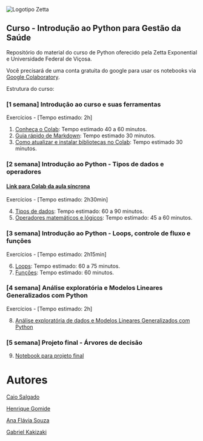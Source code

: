 ![Logotipo Zetta](https://raw.githubusercontent.com/zetta-health/exp-curso-python-saude/master/assets/zetta-exp-logo.jpg)

## Curso - Introdução ao Python para Gestão da Saúde

Repositório do material do curso de Python oferecido pela Zetta Exponential e Universidade Federal de Viçosa.

Você precisará de uma conta gratuita do google para usar os notebooks via [Google Colaboratory](https://colab.research.google.com).

Estrutura do curso: 

### [1 semana] Introdução ao curso e suas ferramentas 

Exercícios - [Tempo estimado: 2h]

1. [Conheça o Colab](https://colab.research.google.com/github/zetta-health/exp-curso-python-saude/blob/master/PySaude_01_colab_visao_geral_01.ipynb): Tempo estimado 40 a 60 minutos.
2. [Guia rápido de Markdown](https://colab.research.google.com/github/zetta-health/exp-curso-python-saude/blob/master/PySaude_01_colab_visao_geral_02_markdown.ipynb): Tempo estimado 30 minutos.
3. [Como atualizar e instalar bibliotecas no Colab](https://colab.research.google.com/github/zetta-health/exp-curso-python-saude/blob/master/PySaude_01_colab_visao_geral_03_bibliotecas.ipynb): Tempo estimado 30 minutos.
    

### [2 semana] Introdução ao Python - Tipos de dados e operadores

#### [Link para Colab da aula síncrona](https://github.com/zetta-health/exp-curso-criar-algoritmos-saude/blob/master/Aula_02_webinario.ipynb)

Exercícios - [Tempo estimado: 2h30min]

4. [Tipos de dados](https://colab.research.google.com/github/zetta-health/exp-curso-python-saude/blob/master/PySaude_02_python_02_tipos_de_dados.ipynb): Tempo estimado: 60 a 90 minutos.
5. [Operadores matemáticos e lógicos](https://colab.research.google.com/github/zetta-health/exp-curso-python-saude/blob/master/PySaude_02_python_03_tipos_de_operadores.ipynb): Tempo estimado: 45 a 60 minutos.


### [3 semana] Introdução ao Python - Loops, controle de fluxo e funções 

Exercícios - [Tempo estimado: 2h15min]

6. [Loops](https://colab.research.google.com/github/zetta-health/exp-curso-python-saude/blob/master/PySaude_02_python_01_loops.ipynb): Tempo estimado: 60 a 75 minutos.
7. [Funções](https://colab.research.google.com/github/zetta-health/exp-curso-python-saude/blob/master/PySaude_02_python_04_funcoes.ipynb): Tempo estimado: 60  minutos.


### [4 semana] Análise exploratória e Modelos Lineares Generalizados com Python

Exercícios - [Tempo estimado: 2h]

8. [Análise exploratória de dados e Modelos Lineares Generalizados com Python](https://colab.research.google.com/github/zetta-health/exp-curso-python-saude/blob/master/PySaude_03_python_analise_exploratoria_de_dados.ipynb)


### [5 semana] Projeto final - Árvores de decisão

9. [Notebook para projeto final](https://colab.research.google.com/github/zetta-health/exp-curso-python-saude/blob/master/PySaude_03_python_arvore_regressao_projeto_final.ipynb)



# Autores

[Caio Salgado](https://www.linkedin.com/in/caio-salgado-b5758312/)

[Henrique Gomide](https://www.linkedin.com/in/hpgomide/)

[Ana Flávia Souza](https://www.linkedin.com/in/ana-fl%C3%A1via-souza-2b06151a5/)

[Gabriel Kakizaki](https://www.linkedin.com/in/gabriel-kakizaki-25b6311a5/)
